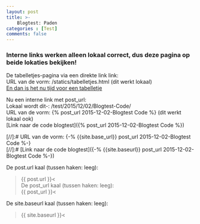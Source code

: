 ```yaml
---
layout: post
title: >-
    Blogtest: Paden
categories : [Test]
comments: false
---
```


### Interne links werken alleen lokaal correct, dus deze pagina op beide lokaties bekijken!

De tabelletjes-pagina via een direkte link link:<br>
URL van de vorm: /statics/tabelletjes.html (dit werkt lokaal)<br>
[En dan is het nu tijd voor een tabelletje]( /statics/tabelletjes.html )

Nu een interne link met post_url:<br>
Lokaal wordt dit-: /test/2015/12/02/Blogtest-Code/ <br>
URL van de vorm:  {% post_url 2015-12-02-Blogtest Code %} (dit werkt lokaal ook)<br>
[Link naar de code blogtest]({% post_url 2015-12-02-Blogtest Code %})

[//]:# URL van de vorm:  {-% {{site.base_url}} post_url 2015-12-02-Blogtest Code %-} <br>
[//]:# [Link naar de code blogtest]({-% {{site.baseurl}} post_url 2015-12-02-Blogtest Code %-})

De post.url kaal (tussen haken: leeg):<br>
>{{ post.url  }}< <br>
De post_url kaal (tussen haken: leeg):<br>
>{{ post_url  }}< <br>

De site.baseurl kaal (tussen haken: leeg):<br>
>{{ site.baseurl }}<